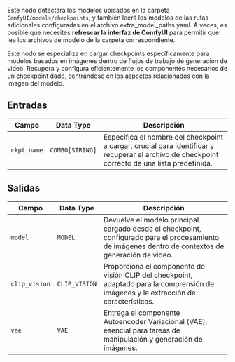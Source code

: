 Este nodo detectará los modelos ubicados en la carpeta `ComfyUI/models/checkpoints`, y también leerá los modelos de las rutas adicionales configuradas en el archivo extra_model_paths.yaml. A veces, es posible que necesites **refrescar la interfaz de ComfyUI** para permitir que lea los archivos de modelo de la carpeta correspondiente.

Este nodo se especializa en cargar checkpoints específicamente para modelos basados en imágenes dentro de flujos de trabajo de generación de video. Recupera y configura eficientemente los componentes necesarios de un checkpoint dado, centrándose en los aspectos relacionados con la imagen del modelo.

## Entradas

| Campo      | Data Type | Descripción                                                                       |
|------------|-------------|-----------------------------------------------------------------------------------|
| `ckpt_name`| `COMBO[STRING]` | Especifica el nombre del checkpoint a cargar, crucial para identificar y recuperar el archivo de checkpoint correcto de una lista predefinida. |

## Salidas

| Campo     | Data Type | Descripción                                                                                   |
|-----------|-------------|-----------------------------------------------------------------------------------------------|
| `model`   | `MODEL`     | Devuelve el modelo principal cargado desde el checkpoint, configurado para el procesamiento de imágenes dentro de contextos de generación de video. |
| `clip_vision` | `CLIP_VISION` | Proporciona el componente de visión CLIP del checkpoint, adaptado para la comprensión de imágenes y la extracción de características. |
| `vae`     | `VAE`       | Entrega el componente Autoencoder Variacional (VAE), esencial para tareas de manipulación y generación de imágenes. |

